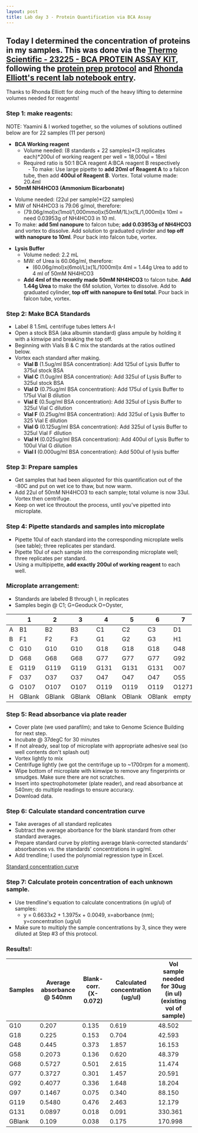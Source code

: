 ```yaml
---
layout: post
title: Lab day 3 - Protein Quantification via BCA Assay
---
```


## Today I determined the concentration of proteins in my samples. This was done via the [Thermo Scientific - 23225 - BCA PROTEIN ASSAY KIT](http://www.neobits.com/thermo_scientific_23225_bca_protein_assay_kit_p3603906.html?atc=gbp&gclid=Cj0KEQiAsrnCBRCTs7nqwrm6pcYBEiQAcQSznHtJg64JQ_2Yg0xR93tmvHoRrUJ9yZC9SsSKMQCGi3IaAiOJ8P8HAQ), following the [protein prep protocol](https://github.com/sr320/LabDocs/blob/master/protocols/ProteinprepforMSMS.md) and [Rhonda Elliott's recent lab notebook entry](https://ellior2.github.io/BCA-assay/). 

Thanks to Rhonda Elliott for doing much of the heavy lifting to determine volumes needed for reagents! 

### **Step 1: make reagents:** 
NOTE: Yaamini & I worked together, so the volumes of solutions outlined below are for 22 samples (11 per person)
  * **BCA Working reagent**
    - Volume needed: (8 standards + 22 samples)*(3 replicates each)*200ul of working reagent per well = 18,000ul = 18ml  
    - Required ratio is 50:1  BCA reagent A:BCA reagent B respectively  
    - To make: Use large pipette to **add 20ml of Reagent A** to a falcon tube, then add **400ul of Reagent B**. Vortex. Total volume made: 20.4ml
  * **50mM NH4HCO3 (Ammonium Bicarbonate)**
   - Volume needed: (22ul per sample)*(22 samples)  
   - MW of NH4HCO3 is 79.06 g/mol, therefore:
      * (79.06g/mol)x(1mol/1,000mmol)x(50mM/1L)x(1L/1,000ml)x 10ml = need 0.03953g of NH4HCO3 in 10 ml.
   - To make: **add 5ml nanopure** to falcon tube; **add 0.03953g of NH4HCO3** and vortex to dissolve. Add solution to graduated cylinder and **top off with nanopure to 10ml**. Pour back into falcon tube, vortex.
  * **Lysis Buffer**
     - Volume neded: 2.2 mL 
     - MW: of Urea is 60.06g/ml, therefore: 
       * (60.06g/mol)x(6mol/L)x(1L/1000ml)x 4ml = 1.44g Urea to add to 4 ml of 50mM NH4HCO3
     - **Add 4ml of the recently made 50mM NH4HCO3** to falcon tube. **Add 1.44g Urea** to make the 6M solution, Vortex to dissolve. Add to graduated cylinder, **top off with nanopure to 6ml total**. Pour back in falcon tube, vortex. 
 
### **Step 2: Make BCA Standards**
  - Label 8 1.5mL centrifuge tubes letters A-I
  - Open a stock BSA (aka albumin standard) glass ampule by holding it with a kimwipe and breaking the top off. 
  - Beginning with Vials B & C mix the standards at the ratios outlined below. 
  - Vortex each standard after making. 
    * **Vial B** (1.5ug/ml BSA concentration): Add 125ul of Lysis Buffer to 375ul stock BSA
    * **Vial C** (1.0ug/ml BSA concentration): Add 325ul of Lysis Buffer to 325ul stock BSA
    * **Vial D** (0.75ug/ml BSA concentration): Add 175ul of Lysis Buffer to 175ul Vial B dilution
    * **Vial E** (0.5ug/ml BSA concentration): Add 325ul of Lysis Buffer to 325ul Vial C dilution
    * **Vial F** (0.25ug/ml BSA concentration): Add 325ul of Lysis Buffer to 325 Vial E dilution
    * **Vial G** (0.125ug/ml BSA concentration): Add 325ul of Lysis Buffer to 325ul Vial F dilution
    * **Vial H** (0.025ug/ml BSA concentration): Add 400ul of Lysis Buffer to 100ul Vial G dilution
    * **Vial I** (0.000ug/ml BSA concentration): Add 500ul of lysis buffer

### **Step 3: Prepare samples**  
  * Get samples that had been aliquoted for this quantification out of the -80C and put on wet ice to thaw, but now warm.
  * Add 22ul of 50mM NH4HCO3 to each sample; total volume is now 33ul. Vortex then centrifuge.
  * Keep on wet ice throutout the process, until you've pipetted into microplate.
  
### **Step 4: Pipette standards and samples into microplate** 
  * Pipette 10ul of each standard into the corresponding microplate wells (see table); three replicates per standard.
  * Pipette 10ul of each sample into the corresponding microplate well; three replicates per standard.
  * Using a multipipette, **add exactly 200ul of working reagent** to each well.
  
### Microplate arrangement: 
  * Standards are labeled B through I, in replicates
  * Samples begin @ C1; G=Geoduck O=Oyster, 

|   | 1         | 2        | 3        | 4       | 5        | 6        | 7      | 8      | 9      | 10     | 11    | 12    |
|---|-----------|----------|----------|---------|----------|----------|--------|--------|--------|--------|-------|-------|
| A | B1        | B2       | B3       | C1      | C2       | C3       | D1     | D2     | D3     | E1     | E2    | E3    |
| B | F1        | F2       | F3       | G1      | G2       | G3       | H1     | H2     | H3     | I1     | I2    | I3    |
| C | G10       | G10      | G10      | G18     | G18      | G18      | G48    | G48    | G48    | G58    | G58   | G58   |
| D | G68       | G68      | G68      | G77     | G77      | G77      | G92    | G92    | G92    | G97    | G97   | G97   |
| E | G119      | G119     | G119     | G131    | G131     | G131     | O07    | O07    | O07    | O15    | O15   | O15   |
| F | O37       | O37      | O37      | O47     | O47      | O47      | O55    | O55    | O55    | O77    | O77   | O77   |
| G | O107      | O107     | O107     | O119    | O119     | O119     | O1271  | O127   | O127   | O142   | O142  | O142  |
| H | GBlank    | GBlank   | GBlank   | OBlank  | OBlank   | OBlank   |  empty |  empty |  empty |  empty | empty | empty |

### **Step 5: Read absorbance via plate reader**
  * Cover plate (we used parafilm); and take to Genome Science Building for next step.
  * Incubate @ 37degC for 30 minutes
  * If not already, seal top of microplate with appropriate adhesive seal (so well contents don't splash out) 
  * Vortex lightly to mix
  * Centrifuge lightly (we got the centrifuge up to ~1700rpm for a moment).
  * Wipe bottom of microplate with kimwipe to remove any fingerprints or smudges. Make sure there are not scratches.
  * Insert into spectrophotometer (plate reader), and read absorbance at 540nm; do multiple readings to ensure accuracy.
  * Download data. 
  
### **Step 6: Calculate standard concentration curve**
  * Take averages of all standard replicates
  * Subtract the average aborbance for the blank standard from other standard averages.
  * Prepare standard curve by plotting average blank-corrected standards' absorbances vs. the standards' concentrations in ug/ml. 
  * Add trendline; I used the polynomial regression type in Excel.
  
  [Standard concentration curve](https://github.com/laurahspencer/LabNotebook/blob/master/images/2016-12-12_Standard-Curve.png?raw=true)
  
### Step 7: Calculate protein concentration of each unknown sample.
  * Use trendline's equation to calculate concentrations (in ug/ul) of samples: 
    - y = 0.6633x2 + 1.3975x + 0.0049, x=aborbance (nm); y=concentration (ug/ul)
  * Make sure to multiply the sample concentrations by 3, since they were diluted at Step #3 of this protocol.
 
### Results!:
| Samples | Average absorbance @ 540nm | Blank-corr.    (X- 0.072) | Calculated concentration (ug/ul) | Vol sample needed for 30ug (in ul) (existing vol of sample) |
|---------|----------------------------|---------------------------|----------------------------------|-------------------------------------------------------------|
| G10     | 0.207                      | 0.135                     | 0.619                            | 48.502                                                      |
| G18     | 0.225                      | 0.153                     | 0.704                            | 42.593                                                      |
| G48     | 0.445                      | 0.373                     | 1.857                            | 16.153                                                      |
| G58     | 0.2073                     | 0.136                     | 0.620                            | 48.379                                                      |
| G68     | 0.5727                     | 0.501                     | 2.615                            | 11.474                                                      |
| G77     | 0.3727                     | 0.301                     | 1.457                            | 20.591                                                      |
| G92     | 0.4077                     | 0.336                     | 1.648                            | 18.204                                                      |
| G97     | 0.1467                     | 0.075                     | 0.340                            | 88.150                                                      |
| G119    | 0.5480                     | 0.476                     | 2.463                            | 12.179                                                      |
| G131    | 0.0897                     | 0.018                     | 0.091                            | 330.361                                                     |
| GBlank  | 0.109                      | 0.038                     | 0.175                            | 170.998                                                     |
 
  
  
